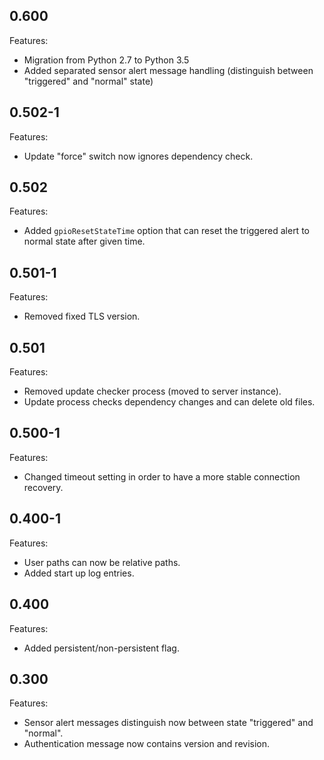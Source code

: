 ## 0.600

Features:

* Migration from Python 2.7 to Python 3.5
* Added separated sensor alert message handling (distinguish between "triggered" and "normal" state)


## 0.502-1

Features:

* Update "force" switch now ignores dependency check.


## 0.502

Features:

* Added `gpioResetStateTime` option that can reset the triggered alert to normal state after given time.


## 0.501-1

Features:

* Removed fixed TLS version.


## 0.501

Features:

* Removed update checker process (moved to server instance).
* Update process checks dependency changes and can delete old files.


## 0.500-1

Features:

* Changed timeout setting in order to have a more stable connection recovery.


## 0.400-1

Features:

* User paths can now be relative paths.
* Added start up log entries.


## 0.400

Features:

* Added persistent/non-persistent flag.


## 0.300

Features:

* Sensor alert messages distinguish now between state "triggered" and "normal".
* Authentication message now contains version and revision.
